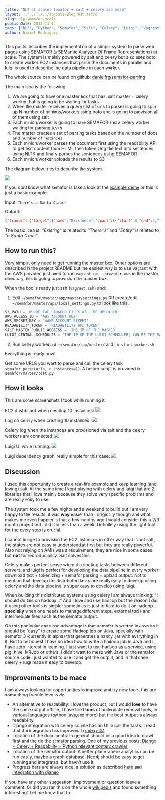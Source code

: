 ```yaml
---
title: "NLP at scale: Semafor + salt + celery and more"
layout: ../../../../layouts/BlogPost.astro
slug: nlp-semafor-scale
publishDate: 2013-11-17
tags: ["NLP", "Python", "Semafor", "Salt", "Celery", "Luigi", "Vagrant"]
author: Daniel Rodriguez
---
```


This posts describes the implementation of a simple system to parse web pages using [SEMAFOR](http://www.ark.cs.cmu.edu/SEMAFOR/) (a SEMantic Analyzer Of Frame Representations) at scale. The system is mainly powered by salt and celery but also uses boto to create worker EC2 instances that parse the documents in parallel and luigi is used to describe the data pipeline in each worker.

The whole source can be found on github: [danielfrg/semafor-parsing](https://github.com/danielfrg/semafor-parsing)

The main idea is the following:

1. We are going to have one master box that has: salt master + celery worker that is going to be waiting for tasks
2. When the master receives a query (list of urls to parse) is going to spin up N number of minions/workers using boto and is going to provision all of them using salt
3. Each minion/worker is going to have SEMAFOR and a celery worker waiting for parsing tasks
4. The master creates a set of parsing tasks based on the number of docs and number of instances
5. Each minion/worker parses the document first using the readability API to get text content from HTML then tokenizing the text into sentences using NLTK and finally parses the sentences using SEMAFOR
6. Each minion/worker uploads the results to S3

The diagram below tries to describe the system.

![](/blog/2013/11/nlp-semafor-scale/diagram.png)

If you dont know what semafor is take a look at the [example demo](http://demo.ark.cs.cmu.edu/parse) or this is just a basic example:

Input: <code>There's a Santa Claus!</code>

Output:
```json
{"frames":[{"target":{"name":"Existence","spans":[{"start":0,"end":2,"text":"There 's"}]},"annotationSets":[{"rank":0,"score":52.10168633235354,"frameElements":[{"name":"Entity","spans":[{"start":2,"end":5,"text":"a Santa Claus"}]}]}]}],"tokens":["There","'s","a","Santa","Claus","!"]}
```

The basic idea is: *"Existing"* is related to *"There 's"* and *"Entity"* is related to *"a Santa Claus"*.

## How to run this?

Very simple, only need to get running the master box. Other options are described in the project README but the easiest way is to use vagrant with the AWS provider, just need to run `vagrant up --provider aws` in the master directory, this is going to provision the master box.

When the box is ready just ssh (`vagrant ssh`) and:

1. Edit `~/semafor/master/app/master/settings.py` OR create/edit `~/semafor/master/app/local_settings.py` to look like this.

```python
S3_PATH = 'WHERE THE SEMAFOR FILES WILL BE UPLOADED'
AWS_ACCESS_ID = 'AWS ACCOUNT KEY'
AWS_SECRET_KEY = 'AAWS ACCOUNT SECRET'
READABILITY_TOKEN = 'READABILITY API TOKEN'
SALT_MASTER_PUBLIC_ADDRESS = 'THE IP OF THE MASTER'
LUIGI_CENTRAL_SCHEDULER = 'THE IP OF THE LUIGI SCHEDULER, CAN BE THE SAME SALT MASTER'
```
2. Run celery worker: `cd ~/semafor/app/master/` and `sh start_worker.sh`

Everything is ready now!

Get some URLS you want to parse and call the celery task `semafor_parse(urls, n_instances=1)`. A helper script is provided in `semafor/master/test.py`

## How it looks

This are some screenshots I took while running it:

EC2 dashboard when creating 10 instances:
![](/blog/2013/11/nlp-semafor-scale/instances_ec2.png)

Log on celery when creating 10 instances:
![](/blog/2013/11/nlp-semafor-scale/instances_log.png)

Celery log when the instances are provisioned via salt and the celery workers are connected:
![](/blog/2013/11/nlp-semafor-scale/celery_workers.png)

Luigi UI while running:
![](/blog/2013/11/nlp-semafor-scale/luigi_summary.png)

Luigi dependency graph, really simple for this case:
![](/blog/2013/11/nlp-semafor-scale/luigi_graph.png)

## Discussion

I used this opportunity to create a real-life example and keep learning (and loving) salt. At the same time I kept playing with celery and luigi that are 2 libraries that I love mainly because they solve very specific problems and are really easy to use.

The system took me a few nights and a weekend to build but I am very happy to the results, it was **way** easier than I originally though and what makes me even happier is that a few months ago I would consider this a 2/3 month project but I did it in less than a week. Definitely using the right tool for the every step is crucial.

I cannot image to provision the EC2 instances in other way that is not salt, the states are not easy to understand at first but they are really powerful. Also not relying on AMIs was a requirement, they are nice in some cases but **not** for reproducibility. Salt solves this.

Celery makes perfect sense when distributing tasks between different servers, and luigi is perfect for developing the data pipeline in every worker: download text + tokenizing + semafor parsing + upload output. Not to mention that develop the distributed tasks are really easy to develop using celery and the data pipeline is super easy to develop using luigi.

When building this distributed systems using celery I am always thinking: "I should do this on hadoop...” And I love and use hadoop but the reason I did it using other tools is simple: sometimes is just to hard to do it on hadoop... **specially** when one needs to manage different steps, external tools and intermediate files such as the semafor output.

On this particular case one advantage is that semafor is written in Java so it should be "easy" to create some Hadoop job on Java, specially with semafor 3 (currently in alpha) that generates a handy .jar with everything in it. But to be honest I have no idea how to write a hadoop job in Java and I have zero interest in learning. I just want to use hadoop as a service, using pig, hive, MRJob or others. I didn’t want to mess with Java or the semafor source code I just wanted to use it and get the output, and in that case celery + luigi made it easy to develop.

## Improvements to be made

I am always looking for opportunities to improve and try new tools, this are some thing I would love to do.

- An alternative to readability: I love the product, but I would **love** to have the same output offline, I have tried **tons** of boilerplate removal tools, in various languages (python,java,and more) but the best output is always readability.
- Django integration with celery so one has an UI to call the tasks. I read that the integration has improved in [celery 3.1](http://docs.celeryproject.org/en/latest/whatsnew-3.1.html#django-supported-out-of-the-box )
- Location of the documents: In general should be a good idea to crawl first and the do the semafor parsing. One of my previous posts: [Django + Celery + Readability = Python relevant content crawler](http://danielfrg.github.io/blog/2013/09/11/django-celery-readability-crawler/)
- Location of the semafor output: A better place where analytics can be run easily, maybe a graph database. [Neo4j](http://www.neo4j.org/) should be easy to get running and integrated, but havn't use it.
- Progress bars are always nice, a solution as described [here](http://docs.celeryproject.org/en/latest/userguide/tasks.html#custom-task-classes) and [integration with django](https://djangosnippets.org/snippets/2898/)

If you have any other suggestion, improvement or question leave a comment.
Or did you ran this on the whole [wikipedia](http://www.lsi.upc.edu/~nlp/wikicorpus/) and found something interesting? Let me know that to.
